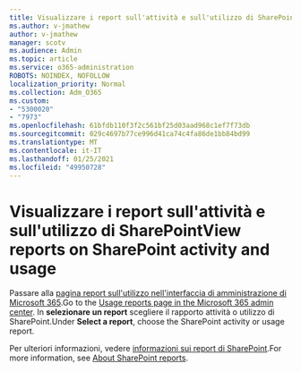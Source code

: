 ```yaml
---
title: Visualizzare i report sull'attività e sull'utilizzo di SharePoint
ms.author: v-jmathew
author: v-jmathew
manager: scotv
ms.audience: Admin
ms.topic: article
ms.service: o365-administration
ROBOTS: NOINDEX, NOFOLLOW
localization_priority: Normal
ms.collection: Adm_O365
ms.custom:
- "5300020"
- "7973"
ms.openlocfilehash: 61bfdb110f3f2c561bf25d03aad968c1ef7f73db
ms.sourcegitcommit: 029c4697b77ce996d41ca74c4fa86de1bb84bd99
ms.translationtype: MT
ms.contentlocale: it-IT
ms.lasthandoff: 01/25/2021
ms.locfileid: "49950728"
---
```

# <a name="view-reports-on-sharepoint-activity-and-usage"></a><span data-ttu-id="5fb30-102">Visualizzare i report sull'attività e sull'utilizzo di SharePoint</span><span class="sxs-lookup"><span data-stu-id="5fb30-102">View reports on SharePoint activity and usage</span></span>

<span data-ttu-id="5fb30-103">Passare alla [pagina report sull'utilizzo nell'interfaccia di amministrazione di Microsoft 365](https://admin.microsoft.com/AdminPortal/Home).</span><span class="sxs-lookup"><span data-stu-id="5fb30-103">Go to the [Usage reports page in the Microsoft 365 admin center](https://admin.microsoft.com/AdminPortal/Home).</span></span> <span data-ttu-id="5fb30-104">In **selezionare un report** scegliere il rapporto attività o utilizzo di SharePoint.</span><span class="sxs-lookup"><span data-stu-id="5fb30-104">Under **Select a report**, choose the SharePoint activity or usage report.</span></span>

<span data-ttu-id="5fb30-105">Per ulteriori informazioni, vedere [informazioni sui report di SharePoint](https://go.microsoft.com/fwlink/?linkid=875240).</span><span class="sxs-lookup"><span data-stu-id="5fb30-105">For more information, see [About SharePoint reports](https://go.microsoft.com/fwlink/?linkid=875240).</span></span>
